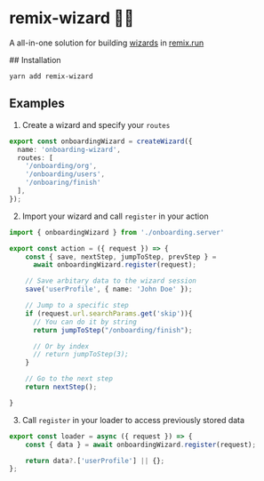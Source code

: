 # remix-wizard 🧙‍♂️

A all-in-one solution for building [wizards](<https://en.wikipedia.org/wiki/Wizard_(software)>) in [remix.run](https://remix.run)

## Installation

```
yarn add remix-wizard
```

## Examples

1. Create a wizard and specify your `routes`

```.ts
export const onboardingWizard = createWizard({
  name: 'onboarding-wizard',
  routes: [
	'/onboarding/org',
	'/onboarding/users',
	'/onboaring/finish'
  ],
});

```

2. Import your wizard and call `register` in your action

```.ts
import { onboardingWizard } from './onboarding.server'

export const action = ({ request }) => {
    const { save, nextStep, jumpToStep, prevStep } =
      await onboardingWizard.register(request);

    // Save arbitary data to the wizard session
    save('userProfile', { name: 'John Doe' });

    // Jump to a specific step
    if (request.url.searchParams.get('skip')){
      // You can do it by string
      return jumpToStep("/onboarding/finish");

      // Or by index
      // return jumpToStep(3);
    }

    // Go to the next step
    return nextStep();

}
```

3. Call `register` in your loader to access previously stored data

```.ts
export const loader = async ({ request }) => {
    const { data } = await onboardingWizard.register(request);

    return data?.['userProfile'] || {};
};

```
